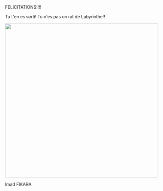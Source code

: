 
FELICITATIONS!!!!

Tu t'en es sorti! Tu n'es pas un rat de Labyrinthe!!

<img src="https://tse1.mm.bing.net/th?id=OIP.hFZEs38w05EuGWsqUYkp2AHaFj&pid=Api&P=0" height=500px max-width=100px/>



Imad FIKARA
